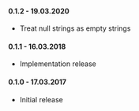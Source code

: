 #### 0.1.2 - 19.03.2020
* Treat null strings as empty strings

#### 0.1.1 - 16.03.2018
* Implementation release

#### 0.1.0 - 17.03.2017
* Initial release
